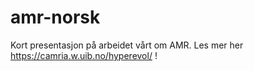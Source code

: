 # amr-norsk

Kort presentasjon på arbeidet vårt om AMR. Les mer her https://camria.w.uib.no/hyperevol/ !
